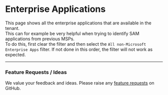 # Enterprise Applications

This page shows all the enterprise applications that are available in the tenant.\
This can for example be very helpful when trying to identify SAM applications from previous MSPs.\
To do this, first clear the filter and then select the `All non-Microsoft Enterprise Apps` filter. If not done in this order, the filter will not work as expected.

***

### Feature Requests / Ideas

We value your feedback and ideas. Please raise any [feature requests](https://github.com/KelvinTegelaar/CIPP/issues/new?assignees=\&labels=enhancement%2Cno-priority\&projects=\&template=feature.yml\&title=%5BFeature+Request%5D%3A+) on GitHub.
